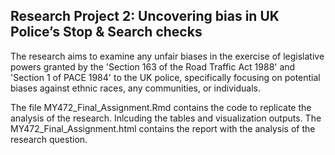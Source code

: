 ## Research Project 2: Uncovering bias in UK Police’s Stop & Search checks

The research aims to examine any unfair biases in the exercise of legislative powers granted by the 'Section 163 of the Road Traffic Act 1988' and 'Section 1 of PACE 1984' to the UK police, specifically focusing on potential biases against ethnic races, any communities, or individuals.

The file MY472_Final_Assignment.Rmd contains the code to replicate the analysis of the research. Inlcuding the tables and visualization outputs.
The MY472_Final_Assignment.html contains the report with the analysis of the research question.


